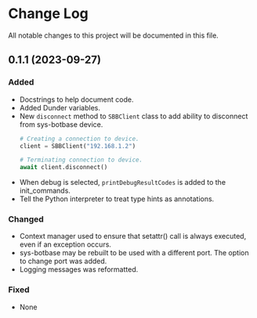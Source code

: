 # Change Log

All notable changes to this project will be documented in this file.

## 0.1.1 (2023-09-27)

### Added

- Docstrings to help document code.
- Added Dunder variables.
- New `disconnect` method to `SBBClient` class to add ability to disconnect from sys-botbase device.
    ```py
    # Creating a connection to device.
    client = SBBClient("192.168.1.2")

    # Terminating connection to device.
    await client.disconnect()
    ```
- When debug is selected, `printDebugResultCodes` is added to the init_commands.
- Tell the Python interpreter to treat type hints as annotations.

### Changed

- Context manager used to ensure that setattr() call is always executed, even if an exception occurs.
- sys-botbase may be rebuilt to be used with a different port. The option to change port was added.
- Logging messages was reformatted.

### Fixed

- None

